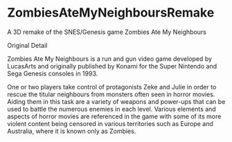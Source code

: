 # ZombiesAteMyNeighboursRemake
A 3D remake of the SNES/Genesis game Zombies Ate My Neighbours

Original Detail

Zombies Ate My Neighbours is a run and gun video game developed by LucasArts and originally published by Konami for the Super Nintendo and Sega Genesis consoles in 1993.

One or two players take control of protagonists Zeke and Julie in order to rescue the titular neighbours from monsters often seen in horror movies. Aiding them in this task are a variety of weapons and power-ups that can be used to battle the numerous enemies in each level. Various elements and aspects of horror movies are referenced in the game with some of its more violent content being censored in various territories such as Europe and Australia, where it is known only as Zombies.
